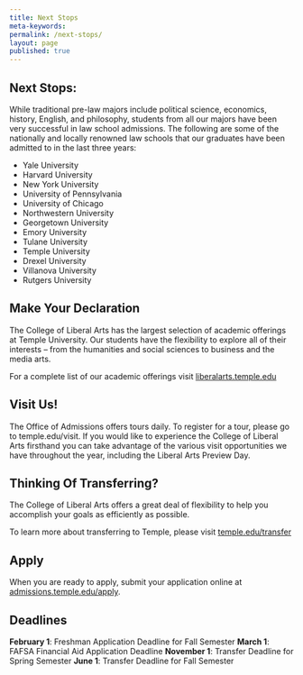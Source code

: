 ```yaml
---
title: Next Stops
meta-keywords: 
permalink: /next-stops/
layout: page
published: true
---
```


## Next Stops:

While traditional pre-law majors include political science, economics, history, English, and philosophy, students from all our majors have been very successful in law school admissions. The following are some of the nationally and locally renowned law schools that our graduates have been admitted to in the last three years:

- Yale University
- Harvard University
- New York University
- University of Pennsylvania
- University of Chicago
- Northwestern University
- Georgetown University
- Emory University
- Tulane University
- Temple University
- Drexel University
- Villanova University
- Rutgers University


## Make Your Declaration

The College of Liberal Arts has the largest selection of academic offerings at Temple University. Our students have the flexibility to explore all of their interests – from the humanities and social sciences to business and the media arts.

For a complete list of our academic offerings visit [liberalarts.temple.edu](liberalarts.temple.edu)

## Visit Us!

The Office of Admissions offers tours daily. To register for a tour, please go to temple.edu/visit.
If you would like to experience the College of Liberal Arts firsthand you can take advantage of the various visit opportunities we have throughout the year, including the Liberal Arts Preview Day.

## Thinking Of Transferring?

The College of Liberal Arts offers a great deal of flexibility to help you accomplish your goals as efficiently as possible.

To learn more about transferring to Temple, please visit [temple.edu/transfer](temple.edu/transfer)

## Apply

When you are ready to apply, submit your application online at [admissions.temple.edu/apply](http://admissions.temple.edu/apply).

## Deadlines

**February 1**: Freshman Application Deadline for Fall Semester
**March 1**: FAFSA Financial Aid Application Deadline
**November 1**: Transfer Deadline for Spring Semester
**June 1**: Transfer Deadline for Fall Semester
